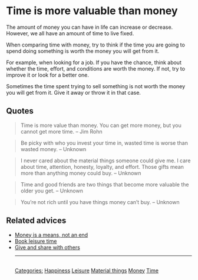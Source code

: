 # Time is more valuable than money

The amount of money you can have in life can increase or decrease. However, we all have an amount of time to live fixed.

When comparing time with money, try to think if the time you are going to spend doing something is worth the money you will get from it.

For example, when looking for a job. If you have the chance, think about whether the time, effort, and conditions are worth the money. If not, try to improve it or look for a better one.

Sometimes the time spent trying to sell something is not worth the money you will get from it. Give it away or throw it in that case.

## Quotes

> Time is more value than money. You can get more money, but you cannot get more time. – Jim Rohn

> Be picky with who you invest your time in, wasted time is worse than wasted money. – Unknown

> I never cared about the material things someone could give me. I care about time, attention, honesty, loyalty, and effort. Those gifts mean more than anything money could buy. – Unknown

> Time and good friends are two things that become more valuable the older you get. – Unknown

> You’re not rich until you have things money can’t buy. – Unknown

## Related advices

- [Money is a means, not an end](../Money%20is%20a%20means,%20not%20an%20end/index.md)
- [Book leisure time](../Book%20leisure%20time/index.md)
- [Give and share with others](../Give%20and%20share%20with%20others/index.md)<hr/><br/>[Categories:](Categories/index.md) [Happiness](Categories/Happiness.md) [Leisure](Categories/Leisure.md) [Material things](Categories/Material%20things.md) [Money](Categories/Money.md) [Time](Categories/Time.md)